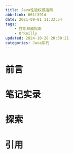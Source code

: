 ```yaml
---
title: Java性能权威指南
abbrlink: 661f391d
date: 2021-09-01 11:33:54
tags:
    - 性能权威指南
    - O'Reilly
updated: 2024-10-28 20:30:21categories: Java系列
---
```


# 前言

# 笔记实录

# 探索

# 引用